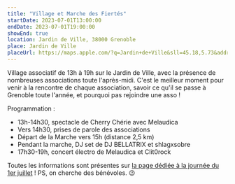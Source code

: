 ```yaml
---
title: "Village et Marche des Fiertés"
startDate: 2023-07-01T13:00:00
endDate: 2023-07-01T19:00:00
showEnd: true
location: Jardin de Ville, 38000 Grenoble
place: Jardin de Ville
placeUrl: https://maps.apple.com/?q=Jardin+de+Ville&sll=45.18,5.73&address=Jardin+de+Ville+38000+Grenoble
---
```


Village associatif de 13h à 19h sur le Jardin de Ville, avec la présence de nombreuses associations toute l'après-midi. C'est le meilleur moment pour venir à la rencontre de chaque association, savoir ce qu'il se passe à Grenoble toute l'année, et pourquoi pas rejoindre une asso !

Programmation :

- 13h-14h30, spectacle de Cherry Chérie avec Melaudica
- Vers 14h30, prises de parole des associations
- Départ de la Marche vers 15h (distance 2,5 km)
- Pendant la marche, DJ set de DJ BELLATRIX et shlagxsobre
- 17h30-19h, concert électro de Melaudica et Clit0rock

Toutes les informations sont présentes sur [la page dédiée à la journée du 1er juillet](/edition-2023/1-juillet) ! PS, on cherche des bénévoles. 😉
